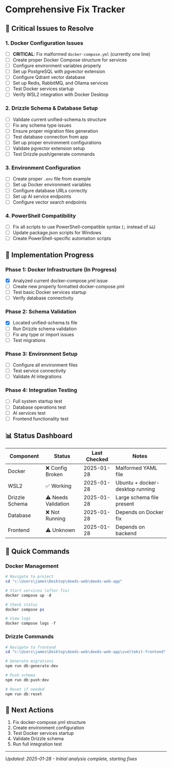 # Comprehensive Fix Tracker

## 🎯 Critical Issues to Resolve

### 1. Docker Configuration Issues

- [ ] **CRITICAL**: Fix malformed `docker-compose.yml` (currently one line)
- [ ] Create proper Docker Compose structure for services
- [ ] Configure environment variables properly
- [ ] Set up PostgreSQL with pgvector extension
- [ ] Configure Qdrant vector database
- [ ] Set up Redis, RabbitMQ, and Ollama services
- [ ] Test Docker services startup
- [ ] Verify WSL2 integration with Docker Desktop

### 2. Drizzle Schema & Database Setup

- [ ] Validate current unified-schema.ts structure
- [ ] Fix any schema type issues
- [ ] Ensure proper migration files generation
- [ ] Test database connection from app
- [ ] Set up proper environment configurations
- [ ] Validate pgvector extension setup
- [ ] Test Drizzle push/generate commands

### 3. Environment Configuration

- [ ] Create proper `.env` file from example
- [ ] Set up Docker environment variables
- [ ] Configure database URLs correctly
- [ ] Set up AI service endpoints
- [ ] Configure vector search endpoints

### 4. PowerShell Compatibility

- [ ] Fix all scripts to use PowerShell-compatible syntax (`;` instead of `&&`)
- [ ] Update package.json scripts for Windows
- [ ] Create PowerShell-specific automation scripts

## 🔧 Implementation Progress

### Phase 1: Docker Infrastructure (In Progress)

- [x] Analyzed current docker-compose.yml issue
- [ ] Create new properly formatted docker-compose.yml
- [ ] Test basic Docker services startup
- [ ] Verify database connectivity

### Phase 2: Schema Validation

- [x] Located unified-schema.ts file
- [ ] Run Drizzle schema validation
- [ ] Fix any type or import issues
- [ ] Test migrations

### Phase 3: Environment Setup

- [ ] Configure all environment files
- [ ] Test service connectivity
- [ ] Validate AI integrations

### Phase 4: Integration Testing

- [ ] Full system startup test
- [ ] Database operations test
- [ ] AI services test
- [ ] Frontend functionality test

## 📊 Status Dashboard

| Component      | Status              | Last Checked | Notes                           |
| -------------- | ------------------- | ------------ | ------------------------------- |
| Docker         | ❌ Config Broken    | 2025-01-28   | Malformed YAML file             |
| WSL2           | ✅ Working          | 2025-01-28   | Ubuntu + docker-desktop running |
| Drizzle Schema | ⚠️ Needs Validation | 2025-01-28   | Large schema file present       |
| Database       | ❌ Not Running      | 2025-01-28   | Depends on Docker fix           |
| Frontend       | ⚠️ Unknown          | 2025-01-28   | Depends on backend              |

## 🚀 Quick Commands

### Docker Management

```powershell
# Navigate to project
cd "c:\Users\james\Desktop\deeds-web\deeds-web-app"

# Start services (after fix)
docker compose up -d

# Check status
docker compose ps

# View logs
docker compose logs -f
```

### Drizzle Commands

```powershell
# Navigate to frontend
cd "c:\Users\james\Desktop\deeds-web\deeds-web-app\sveltekit-frontend"

# Generate migrations
npm run db:generate:dev

# Push schema
npm run db:push:dev

# Reset if needed
npm run db:reset
```

## 🎯 Next Actions

1. Fix docker-compose.yml structure
2. Create environment configuration
3. Test Docker services startup
4. Validate Drizzle schema
5. Run full integration test

---

_Updated: 2025-01-28 - Initial analysis complete, starting fixes_
